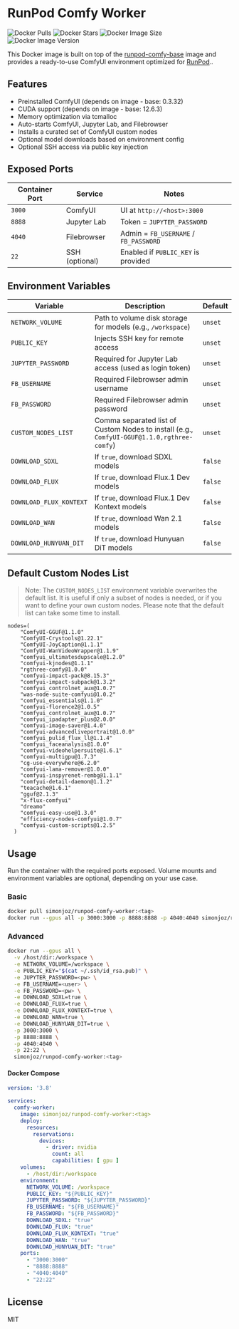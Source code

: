 # RunPod Comfy Worker

![Docker Pulls](https://img.shields.io/docker/pulls/simonjoz/runpod-comfy-worker)
![Docker Stars](https://img.shields.io/docker/stars/simonjoz/runpod-comfy-worker)
![Docker Image Size](https://img.shields.io/docker/image-size/simonjoz/runpod-comfy-worker/0.1.1-cuda12.6.3-ubuntu24.04)
![Docker Image Version](https://img.shields.io/docker/v/simonjoz/runpod-comfy-worker)

This Docker image is built on top of
the [runpod-comfy-base](https://hub.docker.com/repository/docker/simonjoz/runpod-comfy-base/)
image and provides a ready-to-use ComfyUI environment optimized for [RunPod](https://www.runpod.io/)..

## Features

* Preinstalled ComfyUI (depends on image - base: 0.3.32)
* CUDA support (depends on image - base: 12.6.3)
* Memory optimization via tcmalloc
* Auto-starts ComfyUI, Jupyter Lab, and Filebrowser
* Installs a curated set of ComfyUI custom nodes
* Optional model downloads based on environment config
* Optional SSH access via public key injection

## Exposed Ports

| Container Port | Service        | Notes                                 |
|----------------|----------------|---------------------------------------|
| `3000`         | ComfyUI        | UI at `http://<host>:3000`            |
| `8888`         | Jupyter Lab    | Token = `JUPYTER_PASSWORD`            |
| `4040`         | Filebrowser    | Admin = `FB_USERNAME` / `FB_PASSWORD` |
| `22`           | SSH (optional) | Enabled if `PUBLIC_KEY` is provided   |

## Environment Variables

| Variable                | Description                                                                                | Default |
|-------------------------|--------------------------------------------------------------------------------------------|---------|
| `NETWORK_VOLUME`        | Path to volume disk storage for models  (e.g., `/workspace`)                               | `unset` |
| `PUBLIC_KEY`            | Injects SSH key for remote access                                                          | `unset` |
| `JUPYTER_PASSWORD`      | Required for Jupyter Lab access (used as login token)                                      | `unset` |
| `FB_USERNAME`           | Required Filebrowser admin username                                                        | `unset` |
| `FB_PASSWORD`           | Required Filebrowser admin password                                                        | `unset` |
| `CUSTOM_NODES_LIST`     | Comma separated list of Custom Nodes to install (e.g., `ComfyUI-GGUF@1.1.0,rgthree-comfy`) | `unset` |
| `DOWNLOAD_SDXL`         | If `true`, download SDXL models                                                            | `false` |
| `DOWNLOAD_FLUX`         | If `true`, download Flux.1 Dev models                                                      | `false` |
| `DOWNLOAD_FLUX_KONTEXT` | If `true`, download Flux.1 Dev Kontext models                                              | `false` |
| `DOWNLOAD_WAN`          | If `true`, download Wan 2.1 models                                                         | `false` |
| `DOWNLOAD_HUNYUAN_DIT`  | If `true`, download Hunyuan DiT models                                                     | `false` |


## Default Custom Nodes List

> Note: The `CUSTOM_NODES_LIST` environment variable overwrites the default list. 
> It is useful if only a subset of nodes is needed, or if you want to define your own custom nodes.
> Please note that the default list can take some time to install.

```
nodes=(
    "ComfyUI-GGUF@1.1.0"
    "ComfyUI-Crystools@1.22.1"
    "ComfyUI-JoyCaption@1.1.1"
    "ComfyUI-WanVideoWrapper@1.1.9"
    "comfyui_ultimatesdupscale@1.2.0"
    "comfyui-kjnodes@1.1.1"
    "rgthree-comfy@1.0.0"
    "comfyui-impact-pack@8.15.3"
    "comfyui-impact-subpack@1.3.2"
    "comfyui_controlnet_aux@1.0.7"
    "was-node-suite-comfyui@1.0.2"
    "comfyui_essentials@1.1.0"
    "comfyui-florence2@1.0.5"
    "comfyui_controlnet_aux@1.0.7"
    "comfyui_ipadapter_plus@2.0.0"
    "comfyui-image-saver@1.4.0"
    "comfyui-advancedliveportrait@1.0.0"
    "comfyui_pulid_flux_ll@1.1.4"
    "comfyui_faceanalysis@1.0.0"
    "comfyui-videohelpersuite@1.6.1"
    "comfyui-multigpu@1.7.3"
    "cg-use-everywhere@6.2.0"
    "comfyui-lama-remover@1.0.0"
    "comfyui-inspyrenet-rembg@1.1.1"
    "comfyui-detail-daemon@1.1.2"
    "teacache@1.6.1"
    "gguf@2.1.3"
    "x-flux-comfyui"
    "dreamo"
    "comfyui-easy-use@1.3.0"
    "efficiency-nodes-comfyui@1.0.7"
    "comfyui-custom-scripts@1.2.5"
  )
```

## Usage

Run the container with the required ports exposed. Volume mounts and environment variables are optional, depending on
your use case.

### Basic

```bash
docker pull simonjoz/runpod-comfy-worker:<tag>
docker run --gpus all -p 3000:3000 -p 8888:8888 -p 4040:4040 simonjoz/runpod-comfy-worker:<tag>
```

### Advanced

```bash
docker run --gpus all \
  -v /host/dir:/workspace \
  -e NETWORK_VOLUME=/workspace \
  -e PUBLIC_KEY="$(cat ~/.ssh/id_rsa.pub)" \
  -e JUPYTER_PASSWORD=<pw> \
  -e FB_USERNAME=<user> \
  -e FB_PASSWORD=<pw> \
  -e DOWNLOAD_SDXL=true \
  -e DOWNLOAD_FLUX=true \
  -e DOWNLOAD_FLUX_KONTEXT=true \
  -e DOWNLOAD_WAN=true \
  -e DOWNLOAD_HUNYUAN_DIT=true \
  -p 3000:3000 \
  -p 8888:8888 \
  -p 4040:4040 \
  -p 22:22 \
  simonjoz/runpod-comfy-worker:<tag>
```

#### Docker Compose

```yaml
version: '3.8'

services:
  comfy-worker:
    image: simonjoz/runpod-comfy-worker:<tag>
    deploy:
      resources:
        reservations:
          devices:
            - driver: nvidia
              count: all
              capabilities: [ gpu ]
    volumes:
      - /host/dir:/workspace
    environment:
      NETWORK_VOLUME: /workspace
      PUBLIC_KEY: "${PUBLIC_KEY}"
      JUPYTER_PASSWORD: "${JUPYTER_PASSWORD}"
      FB_USERNAME: "${FB_USERNAME}"
      FB_PASSWORD: "${FB_PASSWORD}"
      DOWNLOAD_SDXL: "true"
      DOWNLOAD_FLUX: "true"
      DOWNLOAD_FLUX_KONTEXT: "true"
      DOWNLOAD_WAN: "true"
      DOWNLOAD_HUNYUAN_DIT: "true"
    ports:
      - "3000:3000"
      - "8888:8888"
      - "4040:4040"
      - "22:22"
```

## License

MIT
